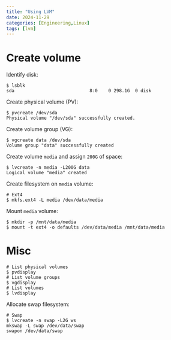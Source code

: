 ```yaml
---
title: "Using LVM"
date: 2024-11-29
categories: [Engineering,Linux]
tags: [lvm]
---
```


# Create volume

Identify disk:
```shell
$ lsblk
sda                            8:0    0 298.1G  0 disk
```

Create physical volume (PV):
```shell
$ pvcreate /dev/sda
Physical volume "/dev/sda" successfully created.
```

Create volume group (VG):
```shell
$ vgcreate data /dev/sda
Volume group "data" successfully created
```

Create volume `media` and assign `200G` of space:
```shell
$ lvcreate -n media -L200G data
Logical volume "media" created
```

Create filesystem on `media` volume:
```shell
# Ext4
$ mkfs.ext4 -L media /dev/data/media
```

Mount `media` volume:
```shell
$ mkdir -p /mnt/data/media
$ mount -t ext4 -o defaults /dev/data/media /mnt/data/media
```

# Misc

```
# List physical volumes
$ pvdisplay
# List volume groups
$ vgdisplay
# List volumes
$ lvdisplay
```

Allocate swap filesystem:
```shell
# Swap
$ lvcreate -n swap -L2G ws
mkswap -L swap /dev/data/swap
swapon /dev/data/swap
```


